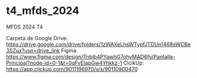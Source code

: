 # t4_mfds_2024
MFDS 2024 T4

Carpeta de Google Drive: https://drive.google.com/drive/folders/1zWAXeLhsWTypfJTDUn1468sWCBe3SZux?usp=drive_link
Figma: https://www.figma.com/design/Tnbjb4PYawhG7ohyMAD6fy/Pantalla-Principal?node-id=0-1&t=0qFvEIapGw4Yhkkz-1
ClcikUp: https://app.clickup.com/9011196970/v/s/90110900470
